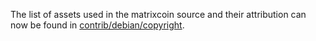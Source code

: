 The list of assets used in the matrixcoin source and their attribution can now be found in [contrib/debian/copyright](../contrib/debian/copyright).
